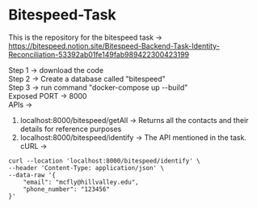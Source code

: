 # Bitespeed-Task


This is the repository for the bitespeed task -> https://bitespeed.notion.site/Bitespeed-Backend-Task-Identity-Reconciliation-53392ab01fe149fab989422300423199

Step 1 -> download the code <br />
Step 2 -> Create a database called "bitespeed" <br />
Step 3 -> run command "docker-compose up --build" <br />
Exposed PORT -> 8000 <br />
APIs -> <br />
1) localhost:8000/bitespeed/getAll -> Returns all the contacts and their details for reference purposes <br />
2) localhost:8000/bitespeed/identify -> The API mentioned in the task. <br />
cURL ->
```
curl --location 'localhost:8000/bitespeed/identify' \
--header 'Content-Type: application/json' \
--data-raw '{
	"email": "mcfly@hillvalley.edu",
	"phone_number": "123456"
}'
```
